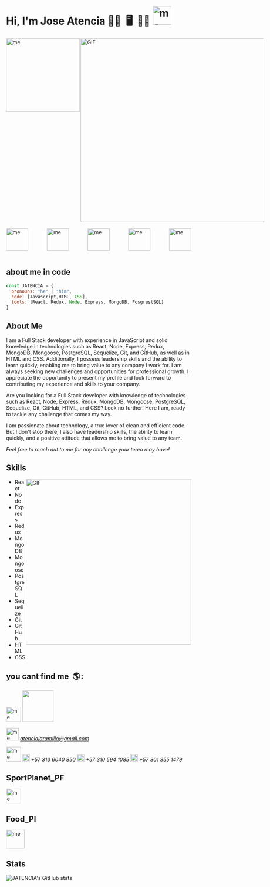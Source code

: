 ### <h1>Hi, I'm Jose Atencia 👋🏻    🖥️   👨🏻‍ <img src="https://user-images.githubusercontent.com/96576405/234164355-2e25af3b-8297-496d-a121-424e92e9036a.gif" alt="me" width="50"/></h1>
 



<div style="display: flex; justify-content: space-between;">
  <img src="https://user-images.githubusercontent.com/96576405/234157809-e04c9ecd-817c-44cb-95fb-66e7362ff215.png" alt="me" width="200"/> 
<img hight="400" width="500" alt="GIF" align="right" src="https://cdn.svgator.com/assets/main-page/fold7/export-settings-2.png">
 
</div>

<br/>
<div style="display: flex; justify-content: space-between;">
  <img src="https://user-images.githubusercontent.com/96576405/234179957-6369b37f-fb71-4f41-915b-454a96365cc9.png" alt="me" width="60"/> 
  <img src="https://user-images.githubusercontent.com/96576405/234178806-8d75c930-80d0-481f-9f9a-9514d4057c92.png" alt="me" width="60"/>   
  <img src="https://user-images.githubusercontent.com/96576405/234179088-6d3200d1-60aa-472f-b9f6-10e7445783e3.png" alt="me" width="60"/> 
  <img src="https://user-images.githubusercontent.com/96576405/234180680-7043039f-2bc3-485b-bedc-7af23db4b66d.png" alt="me" width="60"/> 
  <img src="https://user-images.githubusercontent.com/96576405/234181286-c2ec72f2-793b-4db7-946d-ad7f6953e5da.png" alt="me" width="60"/>   
</div>
<br/>

## about me in code

```js
const JATENCIA = {
  pronouns: "he" | "him",
  code: [Javascript,HTML, CSS],
  tools: [React, Redux, Node, Express, MongoDB, PosgrestSQL]
}

```

## About Me

I am a Full Stack developer with experience in JavaScript and solid knowledge in technologies such as React, Node, Express, Redux, MongoDB, Mongoose, PostgreSQL, Sequelize, Git, and GitHub, as well as in HTML and CSS. Additionally, I possess leadership skills and the ability to learn quickly, enabling me to bring value to any company I work for. I am always seeking new challenges and opportunities for professional growth. I appreciate the opportunity to present my profile and look forward to contributing my experience and skills to your company.

Are you looking for a Full Stack developer with knowledge of technologies such as React, Node, Express, Redux, MongoDB, Mongoose, PostgreSQL, Sequelize, Git, GitHub, HTML, and CSS? Look no further! Here I am, ready to tackle any challenge that comes my way.

I am passionate about technology, a true lover of clean and efficient code. But I don't stop there, I also have leadership skills, the ability to learn quickly, and a positive attitude that allows me to bring value to any team.

*Feel free to reach out to me for any challenge your team may have!*


## Skills


<img hight="400" width="450" alt="GIF" align="right" src="https://images-wixmp-ed30a86b8c4ca887773594c2.wixmp.com/f/51158316-fd7e-48ca-b5fe-8542e9dfe357/ddyckby-a405dbbb-f009-4058-abe6-c5ca67ede1fd.png?token=eyJ0eXAiOiJKV1QiLCJhbGciOiJIUzI1NiJ9.eyJzdWIiOiJ1cm46YXBwOjdlMGQxODg5ODIyNjQzNzNhNWYwZDQxNWVhMGQyNmUwIiwiaXNzIjoidXJuOmFwcDo3ZTBkMTg4OTgyMjY0MzczYTVmMGQ0MTVlYTBkMjZlMCIsIm9iaiI6W1t7InBhdGgiOiJcL2ZcLzUxMTU4MzE2LWZkN2UtNDhjYS1iNWZlLTg1NDJlOWRmZTM1N1wvZGR5Y2tieS1hNDA1ZGJiYi1mMDA5LTQwNTgtYWJlNi1jNWNhNjdlZGUxZmQucG5nIn1dXSwiYXVkIjpbInVybjpzZXJ2aWNlOmZpbGUuZG93bmxvYWQiXX0.rFN986LxxQN3Xo6buWpsfVgLudpVwrbKoAmEHgn0ipU">





- React
- Node
- Express
- Redux
- MongoDB
- Mongoose
- PostgreSQL
- Sequelize
- Git
- GitHub
- HTML
- CSS




## you cant find me    🌎 :
  
[<img src="https://user-images.githubusercontent.com/96576405/234184757-0dd34761-c8aa-4fd5-876d-45d4d98ea637.png" alt="me" width="40"/>](https://www.linkedin.com/in/joseantonioatenciajaramillo/) <img src = "https://media2.giphy.com/media/A7LF3J4uMJQ4r8ApLg/giphy.gif?cid=6c09b95207o3ne5gh3xhlxzmb1dx1upi4yqn3bkx640wn1qc&rid=giphy.gif&ct=s" width = 85px> 

<img src="https://user-images.githubusercontent.com/96576405/234188326-ade3324c-bbec-4633-b4b2-ab7727eed7c3.png" alt="me" width="34"/> *atenciajaramillo@gmail.com*

<img src="https://user-images.githubusercontent.com/96576405/234190514-7c1ecfa0-8f90-452d-a7ef-77510ac72e6d.png" alt="me" width="40"/> <img src="https://images.vexels.com/media/users/3/208106/isolated/lists/25f90f676b6ea88a5683158d91007907-icono-de-trazo-de-llamada-de-telefono-celular.png" alt="me" width="20"/>  *+57 313 6040 850* <img src="https://images.vexels.com/media/users/3/208106/isolated/lists/25f90f676b6ea88a5683158d91007907-icono-de-trazo-de-llamada-de-telefono-celular.png" alt="me" width="20"/>  *+57 310 594 1085* <img src="https://images.vexels.com/media/users/3/208106/isolated/lists/25f90f676b6ea88a5683158d91007907-icono-de-trazo-de-llamada-de-telefono-celular.png" alt="me" width="20"/>  *+57 301 355 1479*

##  SportPlanet_PF

[<img src="https://user-images.githubusercontent.com/96576405/234194074-4a8750b4-7f81-4222-b7cb-0f774d15c59c.png" alt="me" width="40"/> ](https://github.com/JATENCIA/SportPlanet)

## Food_PI
[<img src="https://user-images.githubusercontent.com/96576405/234195570-1b62c0ba-e63f-489f-9247-646a115bd662.gif" alt="me" width="50"/> ](https://github.com/JATENCIA/Food-PI)


## Stats

![JATENCIA's GitHub stats](https://github-readme-stats.vercel.app/api?username=JATENCIA&show_icons=true&theme=cobalt)

<!--
**JATENCIA/JATENCIA** is a ✨ _special_ ✨ repository because its `README.md` (this file) appears on your GitHub profile.

Here are some ideas to get you started:

- 🔭 I’m currently working on ...
- 🌱 I’m currently learning ...
- 👯 I’m looking to collaborate on ...
- 🤔 I’m looking for help with ...
- 💬 Ask me about ...
- 📫 How to reach me: ...
- 😄 Pronouns: ...
- ⚡ Fun fact: ...
-->
